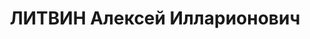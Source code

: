 ---
title: ЛИТВИН Алексей Илларионович
description: заведующий учебной частью Иркутского финансового института
---